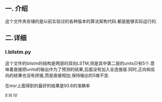 ## 一. 介绍
这个文件夹存储的是以前实验过的各种版本的算法架构代码.都是能够实际运行的.

## 二.详细
### **Ⅰ.bilstm.py**
这个文件的bilstm的结构是两层的双向LSTM,但是其中第二层的units只有5个.意味着直接把units的输出作为了预测的结果,后面没有加入全连接层.同时,正向和反向的结果也没有拼接,而是直接相加,保持输出的5维不变.

在msr上面得到的最好的结果是93.6的准确率

Ⅱ
Ⅲ
Ⅳ
